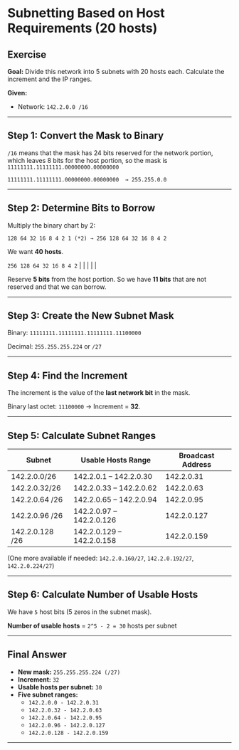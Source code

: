 # Subnetting Based on Host Requirements (20 hosts)

## Exercise
**Goal:** Divide this network into 5 subnets with 20 hosts each. Calculate the increment and the IP ranges.  

**Given:**  
- Network: `142.2.0.0 /16`  

---

## Step 1: Convert the Mask to Binary

   `/16` means that the mask has 24 bits reserved for the network portion, which leaves 8 bits for the host portion, so the mask is `11111111.11111111.00000000.00000000`

   `11111111.11111111.00000000.00000000  → 255.255.0.0`

---

## Step 2: Determine Bits to Borrow

   Multiply the binary chart by 2:
   
   `128 64 32 16 8 4 2 1 (*2) → 256 128 64 32 16 8 4 2`

   We want **40 hosts**.

   `256 128 64 32 16 8 4 2`
                |  | | | |

   Reserve **5 bits** from the host portion.
   So we have **11 bits** that are not reserved and that we can borrow.

---

## Step 3: Create the New Subnet Mask
   
   Binary: `11111111.11111111.11111111.11100000`

   Decimal: `255.255.255.224` or `/27`

---
   
## Step 4: Find the Increment

   The increment is the value of the **last network bit** in the mask.

   Binary last octet: `11100000` → Increment = **32**.

---

## Step 5: Calculate Subnet Ranges

| Subnet         | Usable Hosts Range       | Broadcast Address |
|----------------|--------------------------|-------------------|
| 142.2.0.0/26   | 142.2.0.1 – 142.2.0.30   | 142.2.0.31        |
| 142.2.0.32/26  | 142.2.0.33 – 142.2.0.62  | 142.2.0.63        |
| 142.2.0.64 /26 | 142.2.0.65 – 142.2.0.94  | 142.2.0.95        |
| 142.2.0.96 /26 | 142.2.0.97 – 142.2.0.126 | 142.2.0.127       |
| 142.2.0.128 /26| 142.2.0.129 – 142.2.0.158| 142.2.0.159       |

(One more available if needed: `142.2.0.160/27`, `142.2.0.192/27`, `142.2.0.224/27`)

---

## Step 6: Calculate Number of Usable Hosts

   We have `5` host bits (5 zeros in the subnet mask).      

   **Number of usable hosts** = `2^5 - 2 = 30` hosts per subnet

---

## Final Answer

- **New mask:** `255.255.255.224 (/27)`  
- **Increment:** `32`  
- **Usable hosts per subnet:** `30`  
- **Five subnet ranges:**  
  - `142.2.0.0 - 142.2.0.31`  
  - `142.2.0.32 - 142.2.0.63`  
  - `142.2.0.64 - 142.2.0.95`
  - `142.2.0.96 - 142.2.0.127`
  - `142.2.0.128 - 142.2.0.159`
  
---